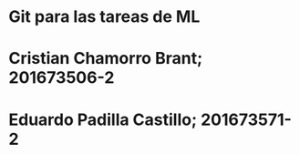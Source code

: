 # Git para las tareas de ML
# Cristian Chamorro Brant; 201673506-2
# Eduardo Padilla Castillo; 201673571-2
